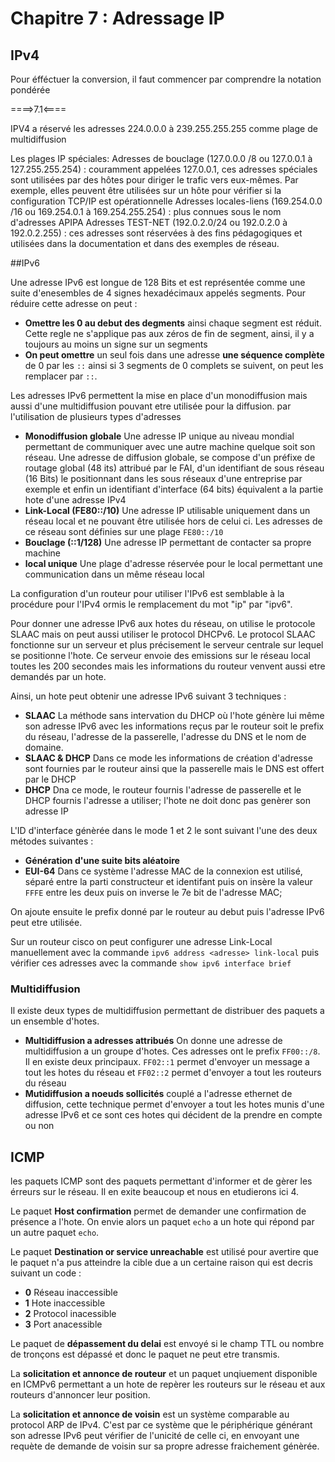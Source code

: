 # Chapitre 7 : Adressage IP

## IPv4

Pour éfféctuer la conversion, il faut commencer par comprendre la notation pondérée

====>7.1<====

IPV4 a réservé les adresses 224.0.0.0 à 239.255.255.255 comme plage de multidiffusion

Les plages IP spéciales:
Adresses de bouclage (127.0.0.0 /8 ou 127.0.0.1 à 127.255.255.254) : couramment appelées 127.0.0.1, ces adresses spéciales sont utilisées par des hôtes pour diriger le trafic vers eux-mêmes. Par exemple, elles peuvent être utilisées sur un hôte pour vérifier si la configuration TCP/IP est opérationnelle
Adresses locales-liens (169.254.0.0 /16 ou 169.254.0.1 à 169.254.255.254) : plus connues sous le nom d'adresses APIPA
Adresses TEST-NET (192.0.2.0/24 ou 192.0.2.0 à 192.0.2.255) : ces adresses sont réservées à des fins pédagogiques et utilisées dans la documentation et dans des exemples de réseau. 

##IPv6

Une adresse IPv6 est longue de 128 Bits et est représentée comme une suite d'enesembles de 4 signes hexadécimaux appelés segments. Pour réduire cette adresse on peut : 

* **Omettre les 0 au debut des degments** ainsi chaque segment est réduit. Cette regle ne s'applique pas aux zéros de fin de segment, ainsi, il y a toujours au moins un signe sur un segments
* **On peut omettre** un seul fois dans une adresse **une séquence complète** de 0 par les `::` ainsi si 3 segments de 0 complets se suivent, on peut les remplacer par `::`.

Les adresses IPv6 permettent la mise en place d'un monodiffusion mais aussi d'une multidiffusion pouvant etre utilisée pour la diffusion. par l'utilisation de plusieurs types d'adresses

* **Monodiffusion globale** Une adresse IP unique au niveau mondial permettant de communiquer avec une autre machine quelque soit son réseau. Une adresse de diffusion globale, se compose d'un préfixe de routage global (48  its) attribué par le FAI, d'un identifiant de sous réseau (16 Bits) le positionnant dans les sous réseaux d'une entreprise par exemple et enfin un identifiant d'interface (64 bits) équivalent a la partie hote d'une adresse IPv4
* **Link-Local (FE80::/10)** Une adresse IP utilisable uniquement dans un réseau local et ne pouvant être utilisée hors de celui ci. Les adresses de ce réseau sont définies sur une plage `FE80::/10`
* **Bouclage (::1/128)** Une adresse IP permettant de contacter sa propre machine
* **local unique** Une plage d'adresse réservée pour le local permettant une communication dans un même réseau local

La configuration d'un routeur pour utiliser l'IPv6 est semblable à la procédure pour l'IPv4 ormis le remplacement du mot "ip" par "ipv6".

Pour donner une adresse IPv6 aux hotes du réseau, on utilise le protocole SLAAC mais on peut aussi utiliser le protocol DHCPv6. Le protocol SLAAC fonctionne sur un serveur et plus précisement le serveur centrale sur lequel se positionne l'hote. Ce serveur envoie des emissions sur le réseau local toutes les 200 secondes mais les informations du routeur venvent aussi etre demandés par un hote.

Ainsi, un hote peut obtenir une adresse IPv6 suivant 3 techniques :

* **SLAAC** La méthode sans intervation du DHCP où l'hote génère lui même son adresse IPv6 avec les informations reçus par le routeur soit le prefix du réseau, l'adresse de la passerelle, l'adresse du DNS et le nom de domaine.
* **SLAAC & DHCP** Dans ce mode les informations de création d'adresse sont fournies par le routeur ainsi que la passerelle mais le DNS est offert par le DHCP
* **DHCP** Dna ce mode, le routeur fournis l'adresse de passerelle et le DHCP fournis l'adresse a utiliser; l'hote ne doit donc pas genèrer son adresse IP

L'ID d'interface génèrée dans le mode 1 et 2 le sont suivant l'une des deux métodes suivantes :

* **Génération d'une suite bits aléatoire**
* **EUI-64** Dans ce système l'adresse MAC de la connexion est utilisé, séparé entre la parti constructeur et identifant puis on insère la valeur `FFFE` entre les deux puis on inverse le 7e bit de l'adresse MAC; 

On ajoute ensuite le prefix donné par le routeur au debut puis l'adresse IPv6 peut etre utilisée.

Sur un routeur cisco on peut configurer une adresse Link-Local manuellement avec la commande `ipv6 address <adresse> link-local` puis vérifier ces adresses avec la commande `show ipv6 interface brief`

### Multidiffusion

Il existe deux types de multidiffusion permettant de distribuer des paquets a un ensemble d'hotes.

* **Multidiffusion a adresses attribués** On donne une adresse de multidiffusion a un groupe d'hotes. Ces adresses ont le prefix `FF00::/8`. Il en existe deux principaux. `FF02::1` permet d'envoyer un message a tout les hotes du réseau et `FF02::2` permet d'envoyer a tout les routeurs du réseau
* **Mutidiffusion a noeuds sollicités** couplé a l'adresse ethernet de diffusion, cette technique permet d'envoyer a tout les hotes munis d'une adresse IPv6 et ce sont ces hotes qui décident de la prendre en compte ou non

## ICMP

les paquets ICMP sont des paquets permettant d'informer et de gèrer les érreurs sur le réseau. Il en exite beaucoup et nous en etudierons ici 4.

Le paquet **Host confirmation** permet de demander une confirmation de présence a l'hote. On envie alors un paquet `echo` a un hote qui répond par un autre paquet `echo`.

Le paquet **Destination  or service unreachable** est utilisé pour avertire que le paquet n'a pus atteindre la cible due a un certaine raison qui est decris suivant un code :

* **0** Réseau inaccessible
* **1** Hote inaccessible
* **2** Protocol inacessible
* **3** Port anacessible

Le paquet de **dépassement du delai** est envoyé si le champ TTL ou nombre de tronçons est dépassé et donc le paquet ne peut etre transmis.

La **solicitation et annonce de routeur** et un paquet unqiuement disponible en ICMPv6 permettant a un hote de repèrer les routeurs sur le réseau et aux routeurs d'annoncer leur position.

La **solicitation et annonce de voisin** est un système comparable au protocol ARP de IPv4. C'est par ce système que le périphérique générant son adresse IPv6 peut vérifier de l'unicité de celle ci, en envoyant une requète de demande de voisin sur sa propre adresse fraichement génèrée.
